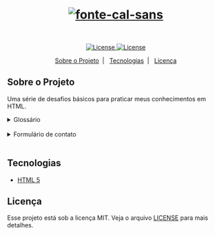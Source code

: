 <H1 align="center"> <a href="https://fontmeme.com/fontes/fonte-cal-sans/"><img src="https://fontmeme.com/permalink/220112/df9e3952ea2e5358d72877fed0e5a8c5.png" alt="fonte-cal-sans" border="0"></a> </H1>

<br>

<p align="center">
    <a href="https://opensource.org/licenses/MIT">
        <img alt="License" src="https://img.shields.io/badge/licen%C3%A7a-MIT-blue">
    </a>
    <a href="#">
        <img alt="License" src="https://img.shields.io/badge/status-em%20andamento-orange">
    </a>
</p>


<p align="center">
<a href="#sobre-o-projeto">Sobre o Projeto</a>&nbsp;&nbsp;|&nbsp;&nbsp;
<a href="#tecnologias">Tecnologias</a>&nbsp;&nbsp;|&nbsp;&nbsp;
<a href="#licença">Licença</a>
</p>

## Sobre o Projeto
Uma série de desafios básicos para praticar meus conhecimentos em HTML.
<br>
  <details>
    <summary>Glossário</summary>
    Neste desafio foi desenvolvido um glossário utilizando uma lista de descrição
  </details>
  <br>
  <details>
    <summary>Formulário de contato</summary>
    Neste desafio foi desenvolvido um formulario para contato utilizando diversos elementos disponiveis.
  </details>

<br>

## Tecnologias

- [HTML 5](https://www.w3schools.com/html/)

## Licença

Esse projeto está sob a licença MIT. Veja o arquivo [LICENSE](/LICENSE) para mais detalhes.

<br>